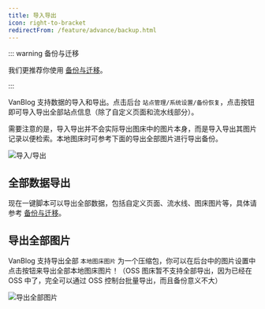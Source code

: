 ```yaml
---
title: 导入导出
icon: right-to-bracket
redirectFrom: /feature/advance/backup.html
---
```


::: warning 备份与迁移

我们更推荐你使用 [备份与迁移](../guide/backup.md)。

:::

VanBlog 支持数据的导入和导出。点击后台 `站点管理/系统设置/备份恢复`，点击按钮即可导入导出全部站点信息（除了自定义页面和流水线部分）。

需要注意的是，导入导出并不会实际导出图床中的图片本身，而是导入导出其图片记录以便检索。本地图床时可参考下面的导出全部图片进行导出备份。

![导入/导出](https://www.mereith.com/static/img/917addce2307bc0e470883de035472f5.clipboard-2022-09-01.png)

## 全部数据导出

现在一键脚本可以导出全部数据，包括自定义页面、流水线、图床图片等，具体请参考 [备份与迁移](../guide/backup.md)。

## 导出全部图片

VanBlog 支持导出全部 `本地图床图片` 为一个压缩包，你可以在后台中的图片设置中点击按钮来导出全部本地图床图片！（OSS 图床暂不支持全部导出，因为已经在 OSS 中了，完全可以通过 OSS 控制台批量导出，而且备份意义不大）

![导出全部图片](https://www.mereith.com/static/img/dd5f0f0a1ff61a1a5d22c09fcaa8178c.clipboard-2022-09-01.png)
